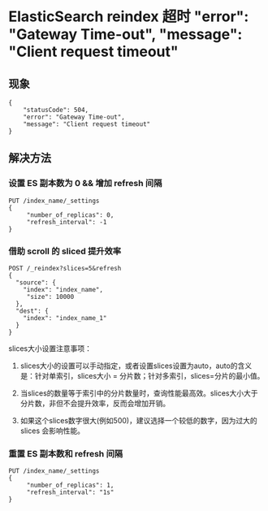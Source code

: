 # ElasticSearch reindex 超时 "error": "Gateway Time-out", "message": "Client request timeout"

## 现象
```
{
	"statusCode": 504,
	"error": "Gateway Time-out",
	"message": "Client request timeout"
}
```

## 解决方法
### 设置 ES 副本数为 0 && 增加 refresh 间隔
```
PUT /index_name/_settings
{
     "number_of_replicas": 0,
     "refresh_interval": -1
}
```

### 借助 scroll 的 sliced 提升效率
```
POST /_reindex?slices=5&refresh
{
  "source": {
    "index": "index_name",
     "size": 10000
  }, 
  "dest": {
    "index": "index_name_1"
  }
}
```

slices大小设置注意事项：

1. slices大小的设置可以手动指定，或者设置slices设置为auto，auto的含义是：针对单索引，slices大小 = 分片数；针对多索引，slices=分片的最小值。

2. 当slices的数量等于索引中的分片数量时，查询性能最高效。slices大小大于分片数，非但不会提升效率，反而会增加开销。

3. 如果这个slices数字很大(例如500)，建议选择一个较低的数字，因为过大的slices 会影响性能。

### 重置 ES 副本数和 refresh 间隔
```
PUT /index_name/_settings
{
     "number_of_replicas": 1,
     "refresh_interval": "1s"
}
```
